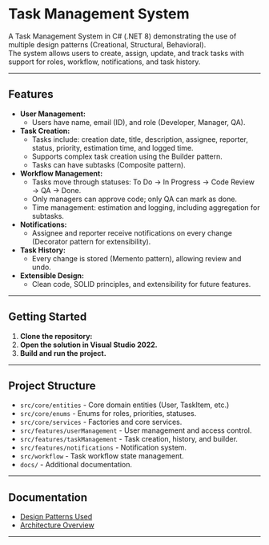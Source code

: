 # Task Management System

A Task Management System in C# (.NET 8) demonstrating the use of multiple design patterns (Creational, Structural, Behavioral).  
The system allows users to create, assign, update, and track tasks with support for roles, workflow, notifications, and task history.

---

## Features

- **User Management:**  
  - Users have name, email (ID), and role (Developer, Manager, QA).
- **Task Creation:**  
  - Tasks include: creation date, title, description, assignee, reporter, status, priority, estimation time, and logged time.
  - Supports complex task creation using the Builder pattern.
  - Tasks can have subtasks (Composite pattern).
- **Workflow Management:**  
  - Tasks move through statuses: To Do → In Progress → Code Review → QA → Done.
  - Only managers can approve code; only QA can mark as done.
  - Time management: estimation and logging, including aggregation for subtasks.
- **Notifications:**  
  - Assignee and reporter receive notifications on every change (Decorator pattern for extensibility).
- **Task History:**  
  - Every change is stored (Memento pattern), allowing review and undo.
- **Extensible Design:**  
  - Clean code, SOLID principles, and extensibility for future features.

---

## Getting Started

1. **Clone the repository:**
2. **Open the solution in Visual Studio 2022.**
3. **Build and run the project.**

---

## Project Structure

- `src/core/entities` - Core domain entities (User, TaskItem, etc.)
- `src/core/enums` - Enums for roles, priorities, statuses.
- `src/core/services` - Factories and core services.
- `src/features/userManagement` - User management and access control.
- `src/features/taskManagement` - Task creation, history, and builder.
- `src/features/notifications` - Notification system.
- `src/workflow` - Task workflow state management.
- `docs/` - Additional documentation.

---

## Documentation

- [Design Patterns Used](docs/design_patterns.md)
- [Architecture Overview](docs/architecture.md)

---
